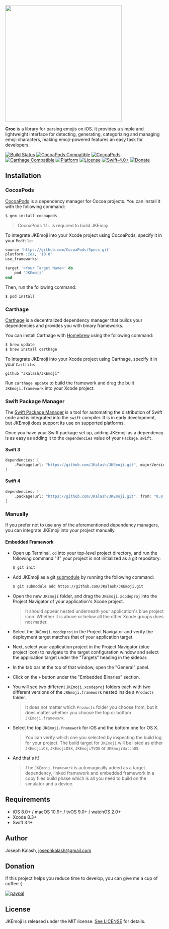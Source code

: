 <img src="https://cdn.rawgit.com/jkalash/croc/d4a3700/Resources/Croc.svg" width="370"/>

**Croc** is a library for parsing emojis on iOS. It provides a simple and lightweight interface for detecting, generating, categorizing and managing emoji characters, making emoji-powered features an easy task for developers. 

[![Build Status](https://travis-ci.org/JKalash/JKEmoji.svg?branch=master)](https://travis-ci.org/JKalash/JKEmoji)
[![CocoaPods Compatible](https://img.shields.io/cocoapods/v/JKEmoji.svg)](https://img.shields.io/cocoapods/v/JKEmoji.svg)
[![CocoaPods](https://img.shields.io/cocoapods/dt/JKEmoji.svg)](https://img.shields.io/cocoapods/dt/JKEmoji.svg)
[![Carthage Compatible](https://img.shields.io/badge/Carthage-compatible-4BC51D.svg?style=flat)](https://github.com/Carthage/Carthage)
[![Platform](https://img.shields.io/cocoapods/p/JKEmoji.svg?style=flat)](https://img.shields.io/cocoapods/p/JKEmoji.svg?style=flat)
[![License](https://img.shields.io/cocoapods/l/JKEmoji.svg?style=flat)](http://cocoapods.org/pods/JKEmoji)
[![Swift-4.0+](http://img.shields.io/badge/Swift-4.0%2B-orange.svg)]()
[![Donate](https://img.shields.io/badge/Donate-PayPal-blue.svg)](https://www.paypal.com/cgi-bin/webscr?cmd=_s-xclick&hosted_button_id=MHHC3G7U6UHE2)

## Installation

### CocoaPods

[CocoaPods](http://cocoapods.org) is a dependency manager for Cocoa projects. You can install it with the following command:

```bash
$ gem install cocoapods
```

> CocoaPods 1.1+ is required to build JKEmoji

To integrate JKEmoji into your Xcode project using CocoaPods, specify it in your `Podfile`:

```ruby
source 'https://github.com/CocoaPods/Specs.git'
platform :ios, '10.0'
use_frameworks!

target '<Your Target Name>' do
    pod 'JKEmoji'
end
```

Then, run the following command:

```bash
$ pod install
```

### Carthage

[Carthage](https://github.com/Carthage/Carthage) is a decentralized dependency manager that builds your dependencies and provides you with binary frameworks.

You can install Carthage with [Homebrew](http://brew.sh/) using the following command:

```bash
$ brew update
$ brew install carthage
```

To integrate JKEmoji into your Xcode project using Carthage, specify it in your `Cartfile`:

```ogdl
github "JKalash/JKEmoji"
```

Run `carthage update` to build the framework and drag the built `JKEmoji.framework` into your Xcode project.

### Swift Package Manager

The [Swift Package Manager](https://swift.org/package-manager/) is a tool for automating the distribution of Swift code and is integrated into the `swift` compiler. It is in early development, but JKEmoji does support its use on supported platforms. 

Once you have your Swift package set up, adding JKEmoji as a dependency is as easy as adding it to the `dependencies` value of your `Package.swift`.

#### Swift 3

```swift
dependencies: [
    .Package(url: "https://github.com/JKalash/JKEmoji.git", majorVersion: 0)
]
```

#### Swift 4

```swift
dependencies: [
    .package(url: "https://github.com/JKalash/JKEmoji.git", from: "0.0.0")
]
```

### Manually

If you prefer not to use any of the aforementioned dependency managers, you can integrate JKEmoji into your project manually.

#### Embedded Framework

- Open up Terminal, `cd` into your top-level project directory, and run the following command "if" your project is not initialized as a git repository:

  ```bash
  $ git init
  ```

- Add JKEmoji as a git [submodule](http://git-scm.com/docs/git-submodule) by running the following command:

  ```bash
  $ git submodule add https://github.com/JKalash/JKEmoji.git
  ```

- Open the new `JKEmoji` folder, and drag the `JKEmoji.xcodeproj` into the Project Navigator of your application's Xcode project.

    > It should appear nested underneath your application's blue project icon. Whether it is above or below all the other Xcode groups does not matter.

- Select the `JKEmoji.xcodeproj` in the Project Navigator and verify the deployment target matches that of your application target.
- Next, select your application project in the Project Navigator (blue project icon) to navigate to the target configuration window and select the application target under the "Targets" heading in the sidebar.
- In the tab bar at the top of that window, open the "General" panel.
- Click on the `+` button under the "Embedded Binaries" section.
- You will see two different `JKEmoji.xcodeproj` folders each with two different versions of the `JKEmoji.framework` nested inside a `Products` folder.

    > It does not matter which `Products` folder you choose from, but it does matter whether you choose the top or bottom `JKEmoji.framework`.

- Select the top `JKEmoji.framework` for iOS and the bottom one for OS X.

    > You can verify which one you selected by inspecting the build log for your project. The build target for `JKEmoji` will be listed as either `JKEmojiiOS`, `JKEmojiOSX`, `JKEmojiTVOS` or `JKEmojiWatchOS`.

- And that's it!

  > The `JKEmoji.framework` is automagically added as a target dependency, linked framework and embedded framework in a copy files build phase which is all you need to build on the simulator and a device.

## Requirements

- iOS 8.0+ / macOS 10.9+ / tvOS 9.0+ / watchOS 2.0+
- Xcode 8.3+
- Swift 3.1+

## Author

Joseph Kalash, josephkalash@gmail.com

## Donation
If this project helps you reduce time to develop, you can give me a cup of coffee :) 

[![paypal](https://www.paypalobjects.com/en_US/i/btn/btn_donateCC_LG.gif)](https://www.paypal.com/cgi-bin/webscr?cmd=_s-xclick&hosted_button_id=MHHC3G7U6UHE2)

## License

JKEmoji is released under the MIT license. [See LICENSE](https://github.com/JKalash/JKEmoji/blob/master/LICENSE) for details.
